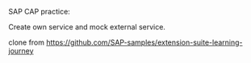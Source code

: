 SAP CAP practice:

Create own service and mock external service.

clone from https://github.com/SAP-samples/extension-suite-learning-journey

